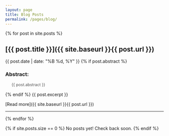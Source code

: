 ```yaml
---
layout: page
title: Blog Posts
permalink: /pages/blog/
---
```



{% for post in site.posts %}
## [{{ post.title }}]({{ site.baseurl }}{{ post.url }})

<time datetime="{{ post.date | date_to_xmlschema }}">{{ post.date | date: "%B %d, %Y" }}</time>
{% if post.abstract %}
### Abstract:
<div style="margin-left: 20px; margin-bottom: 15px; color: #555; font-size: 0.9em;">
{{ post.abstract }}
</div>
{% endif %}
{{ post.excerpt }}

[Read more]({{ site.baseurl }}{{ post.url }})

---
{% endfor %}

{% if site.posts.size == 0 %}
No posts yet! Check back soon.
{% endif %}